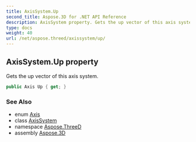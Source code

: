 ```yaml
---
title: AxisSystem.Up
second_title: Aspose.3D for .NET API Reference
description: AxisSystem property. Gets the up vector of this axis system
type: docs
weight: 40
url: /net/aspose.threed/axissystem/up/
---
```

## AxisSystem.Up property

Gets the up vector of this axis system.

```csharp
public Axis Up { get; }
```

### See Also

* enum [Axis](../../axis/)
* class [AxisSystem](../)
* namespace [Aspose.ThreeD](../../../aspose.threed/)
* assembly [Aspose.3D](../../../)


